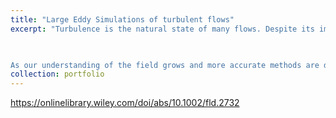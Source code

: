 ```yaml
---
title: "Large Eddy Simulations of turbulent flows"
excerpt: "Turbulence is the natural state of many flows. Despite its importance, the brute-force numerical simulation of many turbulent flows is still a challenge. This complexity arises due to a wide range of scales present in velocity and pressure fields in turbulence. Legacy codes play a central role in practical simulations of turbulent flows, but often times, a lot of the details of those codes are unknown to its current users.

​

As our understanding of the field grows and more accurate methods are developed, one challenge is incorporating these new advances into the old computing platforms.  My interest is in developing computationally efficient schemes that allow incorporating modern turbulence models into the existing turbulence and multiphysics codes.<br/><img src="/images/research1.jpg'>"
collection: portfolio
---
```


https://onlinelibrary.wiley.com/doi/abs/10.1002/fld.2732
